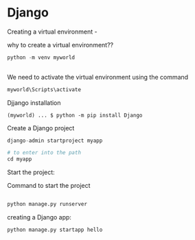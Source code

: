 # Django

Creating a virtual environment -

why to create a virtual environment??

```python
python -m venv myworld
 
```

We need to activate the virtual environment using the command 

```python
myworld\Scripts\activate

```
Djjango installation

```
(myworld) ... $ python -m pip install Django

```

Create a Django project

```python
django-admin startproject myapp

# to enter into the path
cd myapp
```


Start the project:


Command to start the project

```python

python manage.py runserver

```

creating a Django app:

```python
python manage.py startapp hello
```



